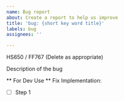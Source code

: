 ```yaml
---
name: Bug report
about: Create a report to help us improve
title: 'bug: {short key word title}'
labels: bug
assignees: ''

---
```


HS650 / FF767 (Delete as appropriate)

Description of the bug

** For Dev Use **
Fix Implementation:
- [ ] Step 1
